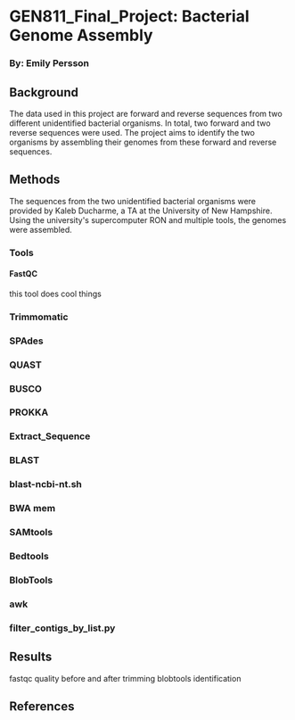 # GEN811_Final_Project: Bacterial Genome Assembly

### By: Emily Persson
## Background
The data used in this project are forward and reverse sequences from two different unidentified bacterial organisms. In total, two forward and two reverse sequences were used. The project aims to identify the two organisms by assembling their genomes from these forward and reverse sequences. 
## Methods
The sequences from the two unidentified bacterial organisms were provided by Kaleb Ducharme, a TA at the University of New Hampshire. Using the university's supercomputer RON and multiple tools, the genomes were assembled.
### Tools
#### FastQC
this tool does cool things
### Trimmomatic
### SPAdes
### QUAST
### BUSCO
### PROKKA
### Extract_Sequence
### BLAST
### blast-ncbi-nt.sh
### BWA mem
### SAMtools
### Bedtools
### BlobTools
### awk
### filter_contigs_by_list.py
## Results
fastqc quality before and after trimming
blobtools identification
## References
